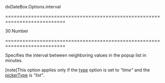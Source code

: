 <!--id-->dxDateBox.Options.interval<!--/id-->
===========================================================================
<!--default-->30<!--/default-->
<!--type-->Number<!--/type-->
===========================================================================

<!--shortDescription-->
Specifies the interval between neighboring values in the popup list in minutes.
<!--/shortDescription-->

<!--fullDescription-->
[note]This option applies only if the [type](/Documentation/ApiReference/UI_Widgets/dxDateBox/Configuration/#type) option is set to *"time"* and the [pickerType](/Documentation/ApiReference/UI_Widgets/dxDateBox/Configuration/#pickerType) is *"list"*.


<!--/fullDescription-->